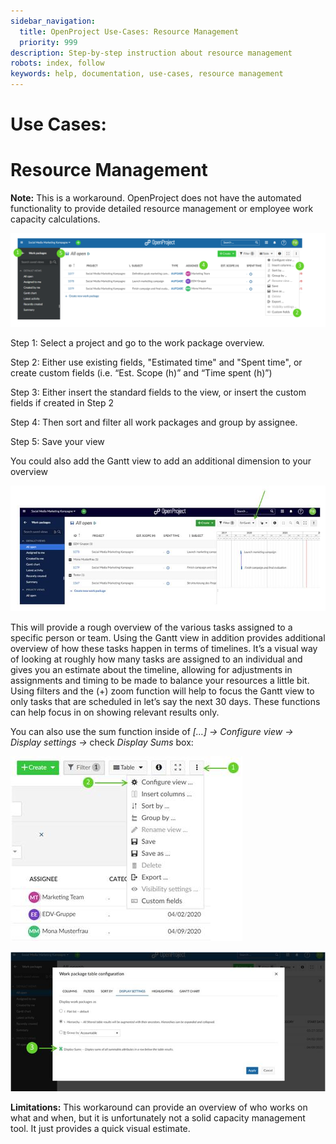 ```yaml
---
sidebar_navigation:
  title: OpenProject Use-Cases: Resource Management
  priority: 999
description: Step-by-step instruction about resource management
robots: index, follow
keywords: help, documentation, use-cases, resource management
---
```

# Use Cases:

# Resource Management

**Note:** This is a workaround. OpenProject does not have the automated functionality to provide detailed resource management or employee work capacity calculations.

![image-20220404132232988](image-20220404132232988.png)

Step 1: Select a project and go to the work package overview. 

Step 2: Either use existing fields, "Estimated time" and "Spent time", or create custom fields (i.e. “Est. Scope (h)” and “Time spent (h)”)

Step 3: Either insert the standard fields to the view, or insert the custom fields if created in Step 2

Step 4: Then sort and filter all work packages and group by assignee. 

Step 5: Save your view

You could also add the Gantt view to add an additional dimension to your overview

![A screenshot of a computer  Description automatically generated with medium confidence](clip_image004.jpg)

 

This will provide a rough overview of the various tasks assigned to a specific person or team. Using the Gantt view in addition provides additional overview of how these tasks happen in terms of timelines. It’s a visual way of looking at roughly how many tasks are assigned to an individual and gives you an estimate about the timeline, allowing for adjustments in assignments and timing to be made to balance your resources a little bit. Using filters and the (+) zoom function will help to focus the Gantt view to only tasks that are scheduled in let’s say the next 30 days. These functions can help focus in on showing relevant results only. 

You can also use the sum function inside of *[…] -> Configure view -> Display settings ->* check *Display Sums* box:

![Graphical user interface, text, application  Description automatically generated](clip_image006.jpg)

![Graphical user interface, application  Description automatically generated](clip_image008.jpg) 

**Limitations:** This workaround can provide an overview of who works on what and when, but it is unfortunately not a solid capacity management tool. It just provides a quick visual estimate.
